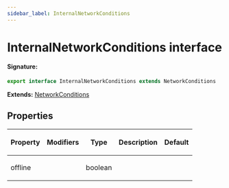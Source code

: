 ```yaml
---
sidebar_label: InternalNetworkConditions
---
```


# InternalNetworkConditions interface

#### Signature:

```typescript
export interface InternalNetworkConditions extends NetworkConditions
```

**Extends:** [NetworkConditions](./puppeteer.networkconditions.md)

## Properties

<table><thead><tr><th>

Property

</th><th>

Modifiers

</th><th>

Type

</th><th>

Description

</th><th>

Default

</th></tr></thead>
<tbody><tr><td>

offline

</td><td>

</td><td>

boolean

</td><td>

</td><td>

</td></tr>
</tbody></table>
